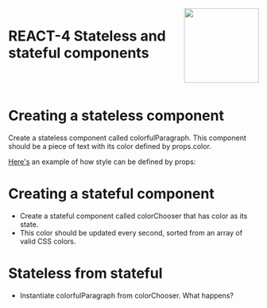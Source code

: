 <img align="right" width="150" height="150" src="https://media-exp1.licdn.com/dms/image/C4E0BAQF7BYCCZt5epw/company-logo_200_200/0?e=2159024400&v=beta&t=qUAFP9bUgBEEXGVQYpUXW1J_OiP8e0r4rFBpqp8OrxA">

# REACT-4 Stateless and stateful components

 <br/>
 <br/>

# Creating a stateless component

Create a stateless component called colorfulParagraph. This component should be a piece of text with its color defined by props.color.

[Here's](https://pt-br.reactjs.org/docs/dom-elements.html#style) an example of how style can be defined by props:

# Creating a stateful component

* Create a stateful component called colorChooser that has color as its state. 
* This color should be updated every second, sorted from an array of valid CSS colors.

# Stateless from stateful 

* Instantiate colorfulParagraph from colorChooser. What happens?